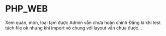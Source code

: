 # PHP_WEB
Xem quán, món, loại tạm được
Admin vẫn chưa hoàn chỉnh
Đăng kí khi test tách file ok nhưng khi import vô chung với layout vẫn chưa được...
